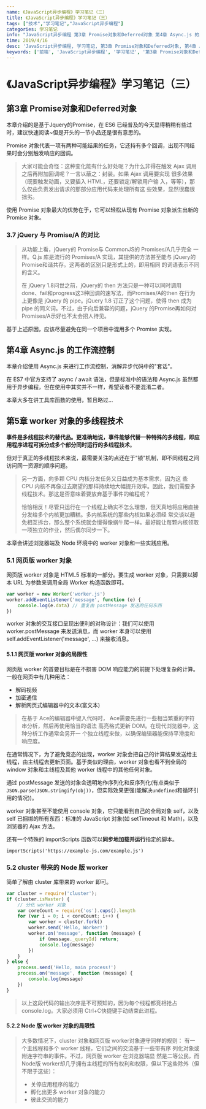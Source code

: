 ```yaml
---
name: 《JavaScript异步编程》学习笔记（三）
title: 《JavaScript异步编程》学习笔记（三）
tags: ["技术","学习笔记","JavaScript异步编程"]
categories: 学习笔记
info: "JavaScript异步编程 第3章 Promise对象和Deferred对象 第4章 Async.js 的工作流控制 第5章 worker 对象的多线程技术"
time: 2019/4/16
desc: 'JavaScript异步编程, 学习笔记, 第3章 Promise对象和Deferred对象, 第4章 Async.js 的工作流控制 第5章 worker 对象的多线程技术'
keywords: ['前端', 'JavaScript异步编程', '学习笔记', '第3章 Promise对象和Deferred对象', '第4章 Async.js 的工作流控制', '第5章 worker 对象的多线程技术']
---
```


# 《JavaScript异步编程》学习笔记（三）

## 第3章 Promise对象和Deferred对象

本章介绍的是基于Jquery的Promise，在 ES6 已经普及的今天显得稍稍有些过时，建议快速阅读~但是开头的一节小品还是很有意思的。

Promise 对象代表一项有两种可能结果的任务，它还持有多个回调，出现不同结果时会分别触发响应的回调。

> 大家可能会奇怪：这种变化能有什么好处呢？为什么非得在触发 Ajax 调用之后再附加回调呢？一言以蔽之：封装。如果 Ajax 调用要实现 很多效果（既要触发动画，又要插入 HTML，还要锁定/解锁用户输 入，等等），那么仅由负责发出请求的那部分应用代码来处理所有这 些效果，显然很蠢很拙劣。 

使用 Promise 对象最大的优势在于，它可以轻松从现有 Promise 对象派生出新的 Promise 对象。

### 3.7 jQuery 与 Promise/A 的对比

> 从功能上看，jQuery的 Promise与 CommonJS的 Promises/A几乎完全 一样。Q.js 库是流行的 Promises/A 实现，其提供的方法甚至能与 jQuery的 Promise和谐共存。这两者的区别只是形式上的，即用相同 的词语表示不同的含义。
>
> 在 jQuery 1.8问世之前，jQuery的 then 方法只是一种可以同时调用 done、fail和progress这3种回调的速写法，而Promises/A的then 在行为上更像是 jQuery 的 pipe。jQuery 1.8 订正了这个问题，使得 then 成为 pipe 的同义词。不过，由于向后兼容的问题，jQuery 的Promise再如何对 Promises/A示好也不太会招人待见。

基于上述原因，应该尽量避免在同一个项目中混用多个 Promise 实现。

## 第4章 Async.js 的工作流控制

本章介绍使用 Async.js 来进行工作流控制，消解异步代码中的"套话"。

在 ES7 中官方支持了 async / await 语法，但是标准中的语法和 Async.js 虽然都用于异步编程，但在使用中其实并不一样，希望读者不要混淆二者。

本章大多在讲工具库函数的使用，暂且略过...

## 第5章 worker 对象的多线程技术

**事件是多线程技术的替代品。更准确地说，事件能够代替一种特殊的多线程，即应用程序进程可拆分成多个部分同时运行的多线程技术**。

但对于真正的多线程技术来说，最需要关注的点还在于"锁"机制，即不同线程之间访问同一资源的顺序问题。

> 另一方面，向多颗 CPU 内核分发任务又日益成为基本需求，因为这 些 CPU 内核不再像过去期望的那样持续地大幅提升效率。因此，我们需要多线程技术。那这是否意味着要放弃基于事件的编程呢？ 
>
> 恰恰相反！尽管只运行在一个线程上确实不怎么理想，但天真地将应用直接分发给多个内核更加糟糕。多内核系统的那些内核如果必须经 常交谈以避免相互拆台，那么整个系统就会慢得像蜗牛爬一样。最好能让每颗内核领取一项独立的作业，然后偶尔同步一下。 

本章会讲述浏览器端及 Node 环境中的 worker 对象和一些实践应用。

### 5.1 网页版 worker 对象

网页版 worker 对象是 HTML5 标准的一部分。要生成 worker 对象，只需要以脚本 URL 为参数来调用全局 Worker 构造函数即可。

```javascript
var worker = new Worker('worker.js')
worker.addEventListener('message', function (e) {
    console.log(e.data) // 重复由 postMessage 发送的任何东西
})
```

worker 对象的交互接口呈现出便利的对称设计：我们可以使用 worker.postMessage 来发送消息，而 worker 本身可以使用 self.addEventListener('message', ...) 来接收消息。

#### 5.1.1 网页版 worker 对象的局限性

网页版 worker 的首要目标是在不损害 DOM 响应能力的前提下处理复杂的计算。一般在网页中有几种用法：

- 解码视频
- 加密通信
- 解析网页式编辑器中的文本(富文本)

> 在基于 Ace的编辑器中键入代码时， Ace需要先进行一些相当繁重的字符串分析，然后再使用恰当的语法 高亮格式更新 DOM。在现代浏览器中，这种分析工作通常会另开一 个独立线程来做，以确保编辑器能保持平滑度和响应度。 

在通常情况下，为了避免竞态的出现，worker 对象会把自己的计算结果发送给主线程，由主线程去更新页面。基于类似的理由，worker 对象也看不到全局的 window 对象和主线程及其他 worker 线程中的其他任何对象。

通过 postMessage 发送的对象会透明地作序列化和反序列化(有点类似于`JSON.parse(JSON.stringify(obj))`，但实际效果更强(能解决`undefined`和循环引用的情况))。

worker 对象甚至不能使用 console 对象，它只能看到自己的全局对象 self，以及 self 已捆绑的所有东西：标准的 JavaScript 对象(如 setTimeout 和 Math)，以及浏览器的 Ajax 方法。

还有一个特殊的 importScripts 函数可以**同步地加载并运行**指定的脚本。

`importScripts('https://example-js.com/example.js')`

### 5.2 cluster 带来的 Node 版 worker

简单了解由 cluster 库带来的 worker 即可。

```javascript
var cluster = require('cluster');
if (cluster.isMaster) {
    // 分化 worker 对象
    var coreCount = require('os').cups().length
    for (var i = 0; i < coreCount; i++) {
        var worker = cluster.fork()
        worker.send('Hello, Worker!')
        worker.on('message', function (message) {
            if (message._queryId) return;
            console.log(message)
        })
    }
} else {
    process.send('Hello, main process!')
    process.on('message', function (message) {
        console.log(message)
    })
}
```

> 以上这段代码的输出次序是不可预知的，因为每个线程都竞相抢占 console.log。大家必须用 Ctrl+C快捷键手动结束此进程。

#### 5.2.2 Node 版 worker 对象的局限性

> 大多数情况下，cluster 对象和网页版 worker对象遵守同样的规则： 有一个主线程和多个 worker 线程，它们之间的交流基于一些带有序 列化对象或附连字符串的事件。不过，网页版 worker 在浏览器端显 然是二等公民，而 Node版 worker却几乎拥有主线程的所有权利和权限，但以下这些除外（但不限于这些）： 
>
> - 关停应用程序的能力
> - 孵化出更多 worker 对象的能力
> - 彼此交流的能力